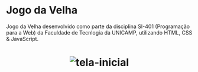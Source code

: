 # Jogo da Velha
Jogo da Velha desenvolvido como parte da disciplina SI-401 (Programação para a Web) da Faculdade de Tecnlogia da UNICAMP, utilizando HTML, CSS & JavaScript.

<h1 align="center">
  <img alt="tela-inicial" src="./assets/tela-inicial" />
</h1>
